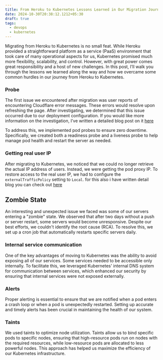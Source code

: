 ```yaml
---
title: From Heroku to Kubernetes Lessons Learned in Our Migration Journey
date: 2024-10-30T20:38:12.1212+05:30
draft: true
tags:
  - devops
  - kubernetes
---
```


Migrating from Heroku to Kubernetes is no small feat. While Heroku provided a straightforward platform as a service (PaaS) environment that took care of many operational aspects for us, Kubernetes promised much more flexibility, scalability, and control. However, with great power comes great responsibility and a host of new challenges. In this post, I’ll walk you through the lessons we learned along the way and how we overcame some common hurdles in our journey from Heroku to Kubernetes.

### Probe

The first issue we encountered after migration was user reports of encountering Cloudflare error messages. These errors would resolve upon refreshing the page. After investigating, we determined that this issue occurred due to our deployment configuration. If you would like more information on the investigation, I’ve written a detailed blog post on it [here](https://dev.to/programmerraja/sherlock-holmes-and-the-case-of-the-cloudflare-timeout-mystery-3d61)

To address this, we implemented pod probes to ensure zero downtime. Specifically, we created both a readiness probe and a liveness probe to help manage pod health and restart the server as needed.

### Getting real user IP

After migrating to Kubernetes, we noticed that we could no longer retrieve the actual IP address of users. Instead, we were getting the pod proxy IP. To restore access to the real user IP, we had to configure the `externalTrafficPolicy` setting to `Local`. for this also i have written detail blog you can check out [here](https://dev.to/programmerraja/sherlock-holmes-the-case-of-the-missing-user-ips-5a81)


## Zombie State

An interesting and unexpected issue we faced was some of our servers entering a "zombie" state. We observed that after two days without a push or server restart, some servers would become unresponsive. Despite our best efforts, we couldn't identify the root cause (RCA). To resolve this, we set up a cron job that automatically restarts specific servers daily.


### Internal service communication 

One of the key advantages of moving to Kubernetes was the ability to avoid exposing all of our services. Some services needed to be accessible only internally. To facilitate this, we leveraged Kubernetes' internal DNS system for communication between services, which enhanced our security by ensuring that internal services were not exposed externally.

### Alerts 

Proper alerting is essential to ensure that we are notified when a pod enters a crash loop or when a pod is unexpectedly restarted. Setting up accurate and timely alerts has been crucial in maintaining the health of our system.

### Taints

We used taints to optimize node utilization. Taints allow us to bind specific pods to specific nodes, ensuring that high-resource pods run on nodes with the required resources, while low-resource pods are allocated to less powerful nodes. This approach has helped us maximize the efficiency of our Kubernetes infrastructure.

